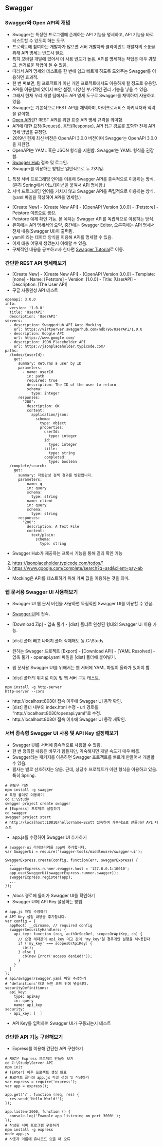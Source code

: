 ## Swagger
### Swagger와 Open API의 개념
* Swagger는 특정한 프로그램에 존재하는 API 기능을 명세하고, API 기능을 바로 테스트할 수 있도록 하는 도구.
* 프로젝트에 참여하는 개발자가 많으면 서버 개발자와 클라이언트 개발자의 소통을 위해 API 명세는 반드시 필요.
* 특히 모바일 개발에 있어서 더 사용 빈도가 높음. API를 명세하는 작업은 매우 귀찮고, 번거로운 작업이 될 수 있음.
* 따라서 API 명세와 테스트를 한 번에 쉽고 빠르게 하도록 도와주는 Swagger를 이용하면 효과적.
* 한 번 써보면, 팀 프로젝트가 아닌 개인 프로젝트에서도 이용하게 될 정도로 유용함.
* API를 이용함에 있어서 보안 설정, 다양한 부가적인 관리 기능을 넣을 수 있음.
* 그래서 현재 우리 개발 팀에서도 API 명세 도구로 Swagger를 채택하여 사용하고 있음.
* Swagger는 기본적으로 REST API를 채택하며, 마이크로서비스 아키텍처와 맥락을 같이함.
* [Open API](https://github.com/OAI/OpenAPI-Specification)란? REST API를 위한 표준 API 명세 규격을 의미함.
* API에 대한 요청(Request), 응답(Response), API 접근 경로를 포함한 전체 API 명세 방법을 규정함.
* 2019년 현재 최신 버전은 OpenAPI 3.0.0 버전이며 Swagger는 OpenAPI 3.0.0을 지원함.
* OpenAPI는 YAML 혹은 JSON 형식을 지원함. Swagger는 YAML 형식을 권장함.
* [Swagger Hub](https://swagger.io/tools/swaggerhub/) 접속 및 로그인.
* Swagger를 이용하는 방법은 일반적으로 두 가지임.
1) 특정 서버 프로그래밍 언어를 이용해 Swagger API를 종속적으로 이용하는 방식. (흔히 Spring에서 어노테이션을 붙여서 API 명세함.)
2) 서버 프로그래밍 언어를 거치지 않고 Swagger API를 독립적으로 이용하는 방식. (yaml 파일을 작성하여 API를 명세함.)
* [Create New] - [Create New API] - [OpenAPI Version 3.0.0] - [Petstore] - Petstore 이름으로 생성.
* Petstore 예제 확인 가능. 본 예제는 Swagger API를 독립적으로 이용하는 방식.
* 왼쪽에는 API 명세서의 요약, 중간에는 Swagger Editor, 오른쪽에는 API 명세서 전체 내용(Swagger UI)이 출력됨.
* yaml이라는 데이터 양식을 이용해 API를 명세할 수 있음.
* 이제 대충 어떻게 생겼는지 이해할 수 있음.
* 구체적인 내용을 공부하고자 한다면 [Swagger Tutorial](https://app.swaggerhub.com/help)로 이동.
### 간단한 REST API 명세해보기
* [Create New] - [Create New API] - [OpenAPI Version 3.0.0] - Template: [none] - Name: [Petstore] - Version: [1.0.0] - Title: [UserAPI] - Description: [The User API]
* 구글 자동완성 API 테스트
```
openapi: 3.0.0
info:
  version: '1.0.0'
  title: 'UserAPI'
  description: 'UserAPI'
servers:
  - description: SwaggerHub API Auto Mocking
    url: https://virtserver.swaggerhub.com/ndb796/UserAPI/1.0.0
  - description: Google API
    url: https://www.google.com/
  - description: JSON Placeholder API
    url: https://jsonplaceholder.typicode.com/
paths:
  /todos/{userId}:
    get:
      summary: Returns a user by ID
      parameters:
        - name: userId
          in: path
          required: true
          description: The ID of the user to return
          schema:
            type: integer
      responses:
        '200':
          description: OK
          content:
            application/json:
              schema:
                type: object
                properties:
                  userId:
                    type: integer
                  id:
                    type: integer
                  title:
                    type: string
                  completed:
                    type: boolean
  /complete/search:
    get:
      summary: 자동완성 검색 결과를 반환합니다.
      parameters:
        - name: q
          in: query
          schema:
            type: string
        - name: client
          in: query
          schema:
            type: string
      responses:
        '200':
          description: A Text File
          content:
            text/plain:
              schema:
                type: string
```
* Swagger Hub가 제공하는 프록시 기능을 통해 결과 확인 가능
2) https://jsonplaceholder.typicode.com/todos/1
1) https://www.google.com/complete/search?q=asd&client=psy-ab
* Mocking은 API를 테스트하기 위해 가짜 값을 이용하는 것을 의미.
### 웹 문서용 Swagger UI 사용해보기
* Swagger UI 웹 문서 버전을 사용하면 독립적인 Swagger UI를 이용할 수 있음.
* [Swagger UI](https://github.com/swagger-api/swagger-ui)에 접속.
* [Download Zip] - 압축 풀기 - [dist] 폴더로 완성된 형태의 Swagger UI 이용 가능.
* [dist] 폴더 빼고 나머지 폴더 삭제해도 됨.C:\Study

* 원하는 Swagger 프로젝트 [Export] - [Download API] - [YAML Resolved] - 압축 풀기 - openapi.yaml 파일을 [dist] 폴더에 붙여넣기.
* 웹 문서용 Swagger UI를 위해서는 웹 서버에 YAML 파일이 올라가 있어야 함.
* [dist] 폴더의 위치로 이동 및 웹 서버 구동 테스트.
```
npm install -g http-server
http-server --cors
```
* http://localhost:8080/ 접속 이후에 Swagger UI 동작 확인. 
* [dist] 폴더 내부의 index.html 수정 - url 경로를 "http://localhost:8080/openapi.yaml"로 수정.
* http://localhost:8080/ 접속 이후에 Swagger UI 동작 재확인. 
### 서버 종속형 Swagger UI 사용 및 API Key 설정해보기
* Swagger UI를 서버에 종속적으로 사용할 수 있음.
* 한 번 정의된 내용은 바꾸기 힘들지만, 익숙해지면 개발 속도가 매우 빠름.
* Swagger라는 패키지를 이용하면 Swagger 프로젝트를 빠르게 만들어서 개발할 수 있음.
* 필자는 별로 선호하지는 않음. 근데, 상당수 프로젝트가 이런 형식을 이용하고 있음. 특히 Spring.
```
# 윈도우 기준
npm install -g swagger
# 특정 폴더로 이동하기
cd C:\Study
swagger project create swagger
# [Express] 프로젝트 설정하기
cd swagger
swagger project start
# http://localhost:10010/hello?name=Scott 접속하여 기본적으로 만들어진 API 테스트
```
* app.js를 수정하여 Swagger UI 추가하기
```
# swagger-ui 라이브러리를 app에 추가합니다.
var SwaggerUi = require('swagger-tools/middleware/swagger-ui');

SwaggerExpress.create(config, function(err, swaggerExpress) {
  ...
  swaggerExpress.runner.swagger.host = '127.0.0.1:10010';
  app.use(SwaggerUi(swaggerExpress.runner.swagger));
  swaggerExpress.register(app);
  ...
});
```
* /docs 경로에 들어가 Swagger UI를 확인하기
* Swagger UI에 API Key 설정하는 방법
```
# app.js 파일 수정하기
# API Key 설정 내용을 추가합니다.
var config = {
  appRoot: __dirname, // required config
  swaggerSecurityHandlers: {
    api_key: function (req, authOrSecDef, scopesOrApiKey, cb) {
      // 요청 헤더값이 api_key 이고 값이 'my_key'일 경우에만 실행을 허>용한다
      if ('my_key' === scopesOrApiKey) {
        cb();
      } else {
        cb(new Error('access denied!'));
      }
    }
  }
};
# api/swagger/swagger.yaml 파일 수정하기
# 'definitions'라고 쓰인 코드 위에 넣습니다.
securityDefinitions:
  api_key:
    type: apiKey
    in: query
    name: api_key
security:
  - api_key: [  ]
```
* API Key를 입력하여 Swagger UI가 구동되는지 테스트
### 간단한 API 기능 구현해보기
* Express를 이용해 간단한 API 구현하기
```
# 새로운 Express 프로젝트 만들어 보기
cd C:\Study\Server API
npm init
# (Enter) 이후 프로젝트 생성 완료
# 프로젝트 폴더에 app.js 파일 생성 및 작성하기
var express = require('express');
var app = express();

app.get('/', function (req, res) {
  res.send('Hello World!');
});

app.listen(3000, function () {
  console.log('Example app listening on port 3000!');
});
# 작성된 서버 프로그램 구동하기
npm install -g express
node app.js
# 사용자 이름에 유니코드 있을 때 오류 
```
